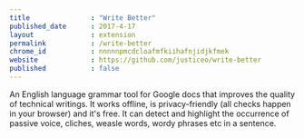 ```yaml
---
title               : "Write Better"
published_date      : 2017-4-17
layout              : extension
permalink           : /write-better
chrome_id           : nnnnnpmcdcloafmfkiihafnjidjkfmek
website             : https://github.com/justiceo/write-better
published           : false
---
```


An English language grammar tool for Google docs that improves the quality of technical writings.
It works offline, is privacy-friendly (all checks happen in your browser) and it's free. 
It can detect and highlight the occurrence of passive voice, cliches, weasle words, wordy phrases etc in a sentence.
